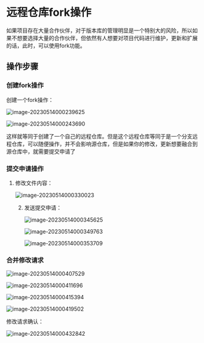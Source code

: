 # 远程仓库fork操作

如果项目存在大量合作伙伴，对于版本库的管理明显是一个特别大的风险，所以如果不想要选择大量的合作伙伴，但依然有人想要对项目代码进行维护，更新和扩展的话，此时，可以使用fork功能。

## 操作步骤

### 创建fork操作

创建一个fork操作：

![image-20230514000239625](https://cdn.jsdelivr.net/gh/letengzz/Two-C@main/img/Java/202305140110030.png)

![image-20230514000243690](https://cdn.jsdelivr.net/gh/letengzz/Two-C@main/img/Java/202305140110238.png)

这样就等同于创建了一个自己的远程仓库。但是这个远程仓库等同于是一个分支远程仓库，可以随便操作，并不会影响源仓库，但是如果你的修改，更新想要融合到源仓库中，就需要提交申请了

### 提交申请操作

1. 修改文件内容：

   ![image-20230514000330023](https://cdn.jsdelivr.net/gh/letengzz/Two-C@main/img/Java/202305140110604.png)


   2. 发送提交申请：

      ![image-20230514000345625](https://cdn.jsdelivr.net/gh/letengzz/Two-C@main/img/Java/202305140110627.png)

      ![image-20230514000349763](https://cdn.jsdelivr.net/gh/letengzz/Two-C@main/img/Java/202305140109341.png)

      ![image-20230514000353709](https://cdn.jsdelivr.net/gh/letengzz/Two-C@main/img/Java/202305140109791.png)

### 合并修改请求

![image-20230514000407529](https://cdn.jsdelivr.net/gh/letengzz/Two-C@main/img/Java/202305140109946.png)

![image-20230514000411696](https://cdn.jsdelivr.net/gh/letengzz/Two-C@main/img/Java/202305140109072.png)

![image-20230514000415394](https://cdn.jsdelivr.net/gh/letengzz/Two-C@main/img/Java/202305140109932.png)

![image-20230514000419502](https://cdn.jsdelivr.net/gh/letengzz/Two-C@main/img/Java/202305140109979.png)

修改请求确认：

![image-20230514000432842](https://cdn.jsdelivr.net/gh/letengzz/Two-C@main/img/Java/202305140109763.png)